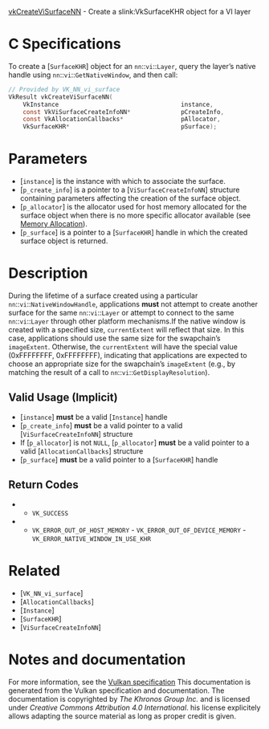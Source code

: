 [vkCreateViSurfaceNN](https://www.khronos.org/registry/vulkan/specs/1.3-extensions/man/html/vkCreateViSurfaceNN.html) - Create a slink:VkSurfaceKHR object for a VI layer

# C Specifications
To create a [`SurfaceKHR`] object for an `nn`::`vi`::`Layer`,
query the layer’s native handle using
`nn`::`vi`::`GetNativeWindow`, and then call:
```c
// Provided by VK_NN_vi_surface
VkResult vkCreateViSurfaceNN(
    VkInstance                                  instance,
    const VkViSurfaceCreateInfoNN*              pCreateInfo,
    const VkAllocationCallbacks*                pAllocator,
    VkSurfaceKHR*                               pSurface);
```

# Parameters
- [`instance`] is the instance with which to associate the surface.
- [`p_create_info`] is a pointer to a [`ViSurfaceCreateInfoNN`] structure containing parameters affecting the creation of the surface object.
- [`p_allocator`] is the allocator used for host memory allocated for the surface object when there is no more specific allocator available (see [Memory Allocation](https://www.khronos.org/registry/vulkan/specs/1.3-extensions/html/vkspec.html#memory-allocation)).
- [`p_surface`] is a pointer to a [`SurfaceKHR`] handle in which the created surface object is returned.

# Description
During the lifetime of a surface created using a particular
`nn`::`vi`::`NativeWindowHandle`, applications  **must**  not attempt to
create another surface for the same `nn`::`vi`::`Layer` or attempt
to connect to the same `nn`::`vi`::`Layer` through other platform
mechanisms.If the native window is created with a specified size, `currentExtent`
will reflect that size.
In this case, applications should use the same size for the swapchain’s
`imageExtent`.
Otherwise, the `currentExtent` will have the special value
(0xFFFFFFFF, 0xFFFFFFFF), indicating that applications are expected to
choose an appropriate size for the swapchain’s `imageExtent` (e.g., by
matching the result of a call to
`nn`::`vi`::`GetDisplayResolution`).
## Valid Usage (Implicit)
-  [`instance`] **must**  be a valid [`Instance`] handle
-  [`p_create_info`] **must**  be a valid pointer to a valid [`ViSurfaceCreateInfoNN`] structure
-    If [`p_allocator`] is not `NULL`, [`p_allocator`] **must**  be a valid pointer to a valid [`AllocationCallbacks`] structure
-  [`p_surface`] **must**  be a valid pointer to a [`SurfaceKHR`] handle

## Return Codes
*   - `VK_SUCCESS` 
*   - `VK_ERROR_OUT_OF_HOST_MEMORY`  - `VK_ERROR_OUT_OF_DEVICE_MEMORY`  - `VK_ERROR_NATIVE_WINDOW_IN_USE_KHR`

# Related
- [`VK_NN_vi_surface`]
- [`AllocationCallbacks`]
- [`Instance`]
- [`SurfaceKHR`]
- [`ViSurfaceCreateInfoNN`]

# Notes and documentation
For more information, see the [Vulkan specification](https://www.khronos.org/registry/vulkan/specs/1.3-extensions/html/vkspec.html)
This documentation is generated from the Vulkan specification and documentation.
The documentation is copyrighted by *The Khronos Group Inc.* and is licensed under *Creative Commons Attribution 4.0 International*.
his license explicitely allows adapting the source material as long as proper credit is given.
        